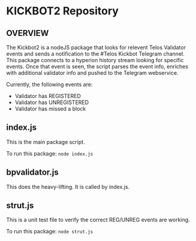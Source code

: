 # KICKBOT2 Repository

## OVERVIEW
The Kickbot2 is a nodeJS package that looks for relevent Telos Validator events and sends a notification to the #Telos Kickbot Telegram channel.  This package connects to a hyperion history stream looking for specific events.  Once that event is seen, the script parses the event info, enriches with additional validator info and pushed to the Telegram webservice.

Currently, the following events are:

* Validator has REGISTERED
* Validator has UNREGISTERED
* Validator has missed a block

## index.js
This is the main package script.

To run this package:
`node index.js`

## bpvalidator.js
This does the heavy-lifting.  It is called by index.js.

## strut.js
This is a unit test file to verify the correct REG/UNREG events are working.

To run this package:
`node strut.js`





